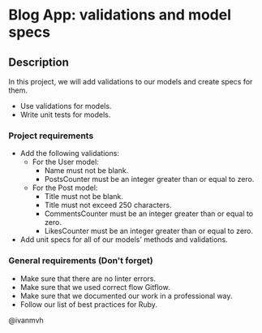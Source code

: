 # Blog App: validations and model specs

## Description

In this project, we will add validations to our models and create specs for them.
- Use validations for models.
- Write unit tests for models.

### Project requirements
- Add the following validations:
  - For the User model:
    - Name must not be blank.
    - PostsCounter must be an integer greater than or equal to zero.
  - For the Post model:
    - Title must not be blank.
    - Title must not exceed 250 characters.
    - CommentsCounter must be an integer greater than or equal to zero.
    - LikesCounter must be an integer greater than or equal to zero.
- Add unit specs for all of our models' methods and validations.

### General requirements (Don't forget)
- Make sure that there are no linter errors.
- Make sure that we used correct flow Gitflow.
- Make sure that we documented our work in a professional way.
- Follow our list of best practices for Ruby.

@ivanmvh